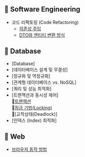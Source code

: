 ## 📌 Software Engineering
- 코드 리팩토링 (Code Refactoring)
  - [의존성 주입](https://github.com/Han00903/CS-study/blob/main/Software%20Engineering/%EC%9D%98%EC%A1%B4%EC%84%B1%20%EC%A3%BC%EC%9E%85.md)
  - [DTO와 엔티티 변환 방식](https://github.com/Han00903/CS-study/blob/main/Software%20Engineering/DTO%EC%99%80%20%EC%97%94%ED%8B%B0%ED%8B%B0%20%EB%B3%80%ED%99%98%20%EB%B0%A9%EC%8B%9D.md)

## 📌 Database
- [Database]
- [데이터베이스 설계 및 무결성]
- [정규화 및 역정규화]
- [관계형 데이터베이스 vs. NoSQL]
- [쿼리 및 성능 최적화]
- [트랜잭션과 동시성 제어]<br>
  🎯[트랜잭션](https://github.com/Han00903/CS-study/blob/main/Database/%ED%8A%B8%EB%9E%9C%EC%9E%AD%EC%85%98.md)<br>
  🎯[잠금 기법(Locking)](https://github.com/Han00903/CS-study/blob/main/Database/%EC%9E%A0%EA%B8%88%EA%B8%B0%EB%B2%95.md)<br>
  🎯[교착상태(Deadlock)]<br>
- [인덱스 (Index) 최적화]

## 📌 Web
- [브라우저 동작 방법](https://github.com/Han00903/tech_interview_for_developer/blob/main/%EB%84%A4%ED%8A%B8%EC%9B%8C%ED%81%AC/%EB%B8%8C%EB%9D%BC%EC%9A%B0%EC%A0%80%20%EB%8F%99%EC%9E%91%EB%B0%A9%EB%B2%95.md)

